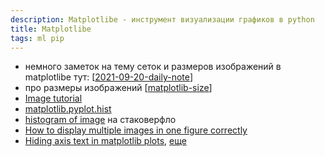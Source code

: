 ```yaml
---
description: Matplotlibe - инструмент визуализации графиков в python
title: Matplotlibe
tags: ml pip
---
```

- немного заметок на тему сеток и размеров изображений в matplotlibe тут: [[2021-09-20-daily-note]]
- про размеры изображений [[matplotlib-size]]
- [Image tutorial](https://matplotlib.org/stable/tutorials/introductory/images.html)
- [matplotlib.pyplot.hist](https://matplotlib.org/stable/api/_as_gen/matplotlib.pyplot.hist.html)
- [histogram of image](https://stackoverflow.com/questions/22159160/python-calculate-histogram-of-image) на стаковерфло
- [How to display multiple images in one figure correctly](https://stackoverflow.com/a/46616645/15966204)
- [Hiding axis text in matplotlib plots](https://stackoverflow.com/a/2176591/15966204), [еще](https://stackoverflow.com/a/25127092/15966204)

[//begin]: # "Autogenerated link references for markdown compatibility"
[2021-09-20-daily-note]: ../posts/2021-09-20-daily-note "Как получить строковые имена переменных в python и несколько трюков с matplotlibe"
[matplotlib-size]: matplotlib-size "Matplotlibe image size"
[//end]: # "Autogenerated link references"